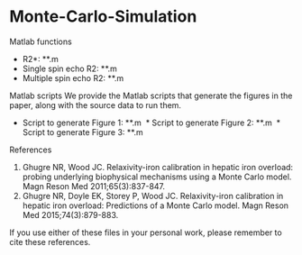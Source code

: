 # Monte-Carlo-Simulation
Matlab functions
  * R2*: **.m
  * Single spin echo R2: **.m
  * Multiple spin echo R2: **.m

Matlab scripts
We provide the Matlab scripts that generate the figures in the paper, along with the source data to run them.
  * Script to generate Figure 1: **.m
  * Script to generate Figure 2: **.m
  * Script to generate Figure 3: **.m

References
1. Ghugre NR, Wood JC. Relaxivity-iron calibration in hepatic iron overload: probing underlying biophysical mechanisms using a Monte Carlo    model. Magn Reson Med 2011;65(3):837-847.
2. Ghugre NR, Doyle EK, Storey P, Wood JC. Relaxivity-iron calibration in hepatic iron overload: Predictions of a Monte Carlo model. Magn    Reson Med 2015;74(3):879-883.

If you use either of these files in your personal work, please remember to cite these references.
